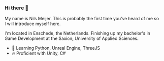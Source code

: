 ### Hi there 👀

My name is Nils Meijer. This is probably the first time you've heard of me so I will introduce myself here. 

I'm located in Enschede, the Netherlands. Finishing up my bachelor's in Game Development at the Saxion, University of Applied Sciences. 

- 🌱 Learning Python, Unreal Engine, ThreeJS
- 🔥 Proficient with Unity, C#

<!--
**ngmeijer/ngmeijer** is a ✨ _special_ ✨ repository because its `README.md` (this file) appears on your GitHub profile.

Here are some ideas to get you started:

- 🔭 I’m currently working on ...
- 👯 I’m looking to collaborate on ...
- 🤔 I’m looking for help with ...
- 💬 Ask me about ...
- 📫 How to reach me: ...
- 😄 Pronouns: ...
- ⚡ Fun fact: ...
-->
